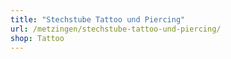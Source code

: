 ```yaml
---
title: "Stechstube Tattoo und Piercing"
url: /metzingen/stechstube-tattoo-und-piercing/
shop: Tattoo
---
```

